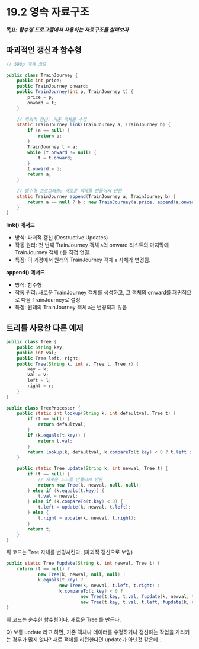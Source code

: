 # 19.2 영속 자료구조

**목표: *함수형 프로그램에서 사용하는 자료구조를 살펴보자***

## 파괴적인 갱신과 함수형

```java
// 590p 예제 코드
  
public class TrainJourney {  
    public int price;  
    public TrainJourney onward;  
    public TrainJourney(int p, TrainJourney t) {  
        price = p;  
        onward = t;  
    }  
  
    // 파괴적 갱신: 기존 객체를 수정  
    static TrainJourney link(TrainJourney a, TrainJourney b) {  
        if (a == null) {  
            return b;  
        }  
        TrainJourney t = a;  
        while (t.onward != null) {  
            t = t.onward;  
        }  
        t.onward = b;  
        return a;  
    }  
  
    // 함수형 프로그래밍: 새로운 객체를 만들어서 반환  
    static TrainJourney append(TrainJourney a, TrainJourney b) {  
        return a == null ? b : new TrainJourney(a.price, append(a.onward, b));  
    }  
}
```

**link() 메서드**
- 방식: 파괴적 갱신 (Destructive Updates)
- 작동 원리: 첫 번째 TrainJourney 객체 `a`의 onward 리스트의 마지막에 TrainJourney 객체 `b`를 직접 연결.
- 특징: 이 과정에서 원래의 TrainJourney 객체 `a` 자체가 변경됨.

**append() 메서드**
- 방식: 함수형
- 작동 원리: 새로운 TrainJourney 객체를 생성하고, 그 객체의 onward를 재귀적으로 다음 TrainJourney로 설정
- 특징: 원래의 TrainJourney 객체 `a`는 변경되지 않음

## 트리를 사용한 다른 예제

```java
public class Tree {  
    public String key;  
    public int val;  
    public Tree left, right;  
    public Tree(String k, int v, Tree l, Tree r) {  
        key = k;  
        val = v;  
        left = l;  
        right = r;  
    }  
}  
  
public class TreeProcessor {  
    public static int lookup(String k, int defaultval, Tree t) {  
        if (t == null) {  
            return defaultval;  
        }  
        if (k.equals(t.key)) {  
            return t.val;  
        }  
        return lookup(k, defaultval, k.compareTo(t.key) < 0 ? t.left : t.right);  
    }  
  
    public static Tree update(String k, int newval, Tree t) {  
        if (t == null) {  
            // 새로운 노드를 만들어서 반환  
            return new Tree(k, newval, null, null);  
        } else if (k.equals(t.key)) {  
            t.val = newval;  
        } else if (k.compareTo(t.key) < 0) {  
            t.left = update(k, newval, t.left);  
        } else {  
            t.right = update(k, newval, t.right);  
        }  
        return t;  
    }  
}
```

위 코드는 Tree 자체를 변경시킨다. (파괴적 갱신으로 보임)

```java
public static Tree fupdate(String k, int newval, Tree t) {  
    return (t == null) ?  
            new Tree(k, newval, null, null) :  
            k.equals(t.key) ?  
                    new Tree(k, newval, t.left, t.right) :  
                    k.compareTo(t.key) < 0 ?  
                            new Tree(t.key, t.val, fupdate(k, newval, t.left), t.right) :  
                            new Tree(t.key, t.val, t.left, fupdate(k, newval, t.right));  
}
```

위 코드는 순수한 함수형이다. 새로운 Tree 를 만든다.

Q) 보통 update 라고 하면, 기존 객체나 데이터를 수정하거나 갱신하는 작업을 가리키는 경우가 많지 않나?  새로 객체를 리턴한다면 update가 아닌것 같은데..
